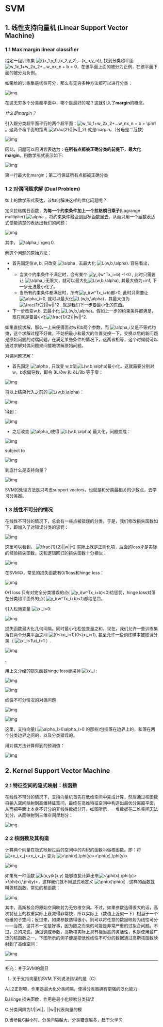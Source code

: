 # SVM



## 1. 线性支持向量机 (Linear Support Vector Machine)

### 1.1 Max margin linear classifier

给定一组训练集 ![\{(x_1,y_1),(x_2,y_2),...(x_n,y_n)\}](https://www.zhihu.com/equation?tex=%5C%7B(x_1%2Cy_1)%2C(x_2%2Cy_2)%2C...(x_n%2Cy_n)%5C%7D), 找到分类超平面 ![w_1x_1+w_2x_2+...w_nx_n + b = 0](https://www.zhihu.com/equation?tex=w_1x_1%2Bw_2x_2%2B...w_nx_n%20%2B%20b%20%3D%200)，在该平面上面的被分为正例，在该平面下面的被分为负例。

如果给的训练集是线性可分，那么有无穷多种方法都可以进行分类：

![img](https://pic3.zhimg.com/v2-3d3574bd5d10e2e18bfd708e6bfb4b0a_b.png)

在这无穷多个分类超平面中，哪个是最好的呢？这就引入了**margin**的概念。

*什么是margin？*

引入跟分类超平面平行的两个超平面：![w_1x_1+w_2x_2+...w_nx_n + b = \pm1](https://www.zhihu.com/equation?tex=w_1x_1%2Bw_2x_2%2B...w_nx_n%20%2B%20b%20%3D%20%5Cpm1)。这两个超平面的距离 ![\frac{2}{||w||_2}](https://www.zhihu.com/equation?tex=%5Cfrac%7B2%7D%7B%7C%7Cw%7C%7C_2%7D) 就是margin。（分母是二范数）

![img](https://pic4.zhimg.com/v2-6ad2f9da0310bb797d324533f600829b_b.png)

因此，问题可以用语言表达为：**在所有点都被正确分类的前提下，最大化margin**。用数学形式表示如下:

![img](https://pic4.zhimg.com/v2-d0dba91b9e3ce73bb730d09ae540c693_b.png)

第一行最大化margin；第二行保证所有点都被正确分类



### 1.2 对偶问题求解 (Dual Problem)

如上的数学形式表达，该如何解决这样的优化问题呢？

定义拉格朗日函数，**为每一个约束条件加上一个拉格朗日乘子**(Lagrange multiplier) ![\alpha](https://www.zhihu.com/equation?tex=%5Calpha) ，将约束条件融合到目标函数里去，从而只用一个函数表达式便能清楚的表达出我们的问题：

![img](https://pic4.zhimg.com/v2-07056725a89d4a64e32aefab74b3e063_b.png)

其中， ![\alpha_i \geq 0](https://www.zhihu.com/equation?tex=%5Calpha_i%20%5Cgeq%200).

解这个问题的原始方法：

- 首先固定住$w,b$, 只改变 ![\alpha](https://www.zhihu.com/equation?tex=%5Calpha) , 去最大化 ![L(w,b,\alpha)](https://www.zhihu.com/equation?tex=L(w%2Cb%2C%5Calpha)). 容易看出，
- - 当某个约束条件不满足时，会有某个 ![y_i(w^Tx_i+b) -1<0](https://www.zhihu.com/equation?tex=y_i(w%5ETx_i%2Bb)%20-1%3C0) , 此时只需要让 ![\alpha_i](https://www.zhihu.com/equation?tex=%5Calpha_i)无限大，就可以最大化![L(w,b,\alpha)](https://www.zhihu.com/equation?tex=L(w%2Cb%2C%5Calpha)), 其最大值为+inf, 下一步无法最小化了。
  - 当所有约束条件都满足时，所有![y_i(w^Tx_i+b)](https://www.zhihu.com/equation?tex=y_i(w%5ETx_i%2Bb))都>0, 此时只需要让 ![\alpha_i](https://www.zhihu.com/equation?tex=%5Calpha_i)=0, 就可以最大化![L(w,b,\alpha)](https://www.zhihu.com/equation?tex=L(w%2Cb%2C%5Calpha))，其最大值为 ![\frac{1}{2}||w||^2](https://www.zhihu.com/equation?tex=%5Cfrac%7B1%7D%7B2%7D%7C%7Cw%7C%7C%5E2) , 就是我们下一步要最小化的东西。
- 下一步改变w,b, 去最小化 ![L(w,b,\alpha)](https://www.zhihu.com/equation?tex=L(w%2Cb%2C%5Calpha))。假如上一步的约束条件都满足，现在就是要最小化![\frac{1}{2}||w||^2](https://www.zhihu.com/equation?tex=%5Cfrac%7B1%7D%7B2%7D%7C%7Cw%7C%7C%5E2).

如果直接求解，那么一上来便得面对w和b两个参数，而 ![\alpha_i](https://www.zhihu.com/equation?tex=%5Calpha_i)又是不等式约束，这个求解过程不好做。不妨把最小和最大的位置交换一下，交换以后的新问题是原始问题的对偶问题。在满足某些条件的情况下，这两者相等，这个时候就可以通过求解对偶问题来间接地求解原始问题。

对偶问题求解：

- 首先固定 ![\alpha](https://www.zhihu.com/equation?tex=%5Calpha) , 只改变 w,b使![L(w,b,\alpha)](https://www.zhihu.com/equation?tex=L(w%2Cb%2C%5Calpha))最小化。这就需要分别对w，b求偏导数，即令 ∂L/∂w 和 ∂L/∂b 等于零：

![img](https://pic3.zhimg.com/v2-84ba37f09e93f62ab23693a5f716574e_b.png)

将以上结果代入之前的 ![L(w,b,\alpha)](https://www.zhihu.com/equation?tex=L(w%2Cb%2C%5Calpha))：

![img](https://pic4.zhimg.com/v2-07056725a89d4a64e32aefab74b3e063_b.png)

得到：

![img](https://pic2.zhimg.com/v2-1d46b7c483bd441b97e3e5cc04667cd9_b.png)

- 之后改变 ![\alpha_i](https://www.zhihu.com/equation?tex=%5Calpha_i)使得 ![L(w,b,\alpha)](https://www.zhihu.com/equation?tex=L(w%2Cb%2C%5Calpha)) 最大化，问题变成：

![img](https://pic2.zhimg.com/v2-a809a0e756f65edd07ab68205f23a849_b.png)

subject to 

![img](https://pic2.zhimg.com/v2-2cb13f9edc0c78d4bfe1251a5465edc9_b.png)



到底什么是支持向量？

![img](https://pic2.zhimg.com/v2-748de1790623045206a6f7c2cfd1c629_b.png)

SVM的处理方法是只考虑support vectors，也就是和分类最相关的少数点，去学习分类器。



### 1.3 线性不可分的情况

在线性不可分的情况下，总会有一些点被错误的分类。于是，我们修改损失函数如下，即加入了对错误分类的惩罚：

![img](https://pic4.zhimg.com/v2-5f87480a6eec0d8ee367675ac4125e1b_b.png)

这里可以看到， ![\frac{1}{2}||w||^2](https://www.zhihu.com/equation?tex=%5Cfrac%7B1%7D%7B2%7D%7C%7Cw%7C%7C%5E2) 实际上就是正则化项，后面的loss才是实际的经验损失函数。这和逻辑回归的损失函数十分相似：

![img](https://pic2.zhimg.com/v2-b56d43630bc3734d17c6b56275cf9585_b.jpeg)

在SVM中，常见的损失函数有0/1loss和hinge loss：

![img](https://pic1.zhimg.com/v2-d9b00906010e0880bd963742f71c75b4_b.jpeg)

0/1 loss 只有对完全分类错误的点( ![y_i(w^Tx_i+b)<0](https://www.zhihu.com/equation?tex=y_i(w%5ETx_i%2Bb)%3C0))给惩罚，hinge loss对落在分类超平面外的点( ![y_i(w^Tx_i+b)<1](https://www.zhihu.com/equation?tex=y_i(w%5ETx_i%2Bb)%3C1))都给惩罚。

引入松弛变量 ![\xi_i>0](https://www.zhihu.com/equation?tex=%5Cxi_i%3E0):

![img](https://pic4.zhimg.com/v2-3a8c6662760cd46b7b02cc07c0fa043f_b.png)

损失函数最大化几何间隔，同时最小化松弛变量之和。现在，我们允许一些训练集落在两个分类平面之间 ![(0<\xi_i<1)](https://www.zhihu.com/equation?tex=(0%3C%5Cxi_i%3C1))(0<\xi_i<1), 甚至允许一些训练样本被错误分类（ ![\xi_i>1](https://www.zhihu.com/equation?tex=%5Cxi_i%3E1)\xi_i>1 ）.

![img](https://pic4.zhimg.com/v2-fbcafa53d615d8cb5eafe8d5050aa5c7_b.png)

、

用上文介绍的损失函数hinge loss替换掉 ![\xi_i](https://www.zhihu.com/equation?tex=%5Cxi_i) :

![img](https://pic4.zhimg.com/v2-ebb3afe15f673affe4df0e227457b293_b.jpeg)



![img](https://pic4.zhimg.com/v2-3e6480057a577b94b3683180dca0956b_b.jpeg)

线性不可分情况的对偶问题

![img](https://pic4.zhimg.com/v2-73b4f1eca05bb0d1ae99831fc3edd757_b.png)

![img](https://pic1.zhimg.com/v2-c49f260d2e34a7cb7fff206dd8c20568_b.png)

这里，支持向量( ![\alpha_i>0](https://www.zhihu.com/equation?tex=%5Calpha_i%3E0)\alpha_i>0 的那些)包括落在边界上的，和落在两个分类边界之间的，以及分类错误的。

用对偶方法计算得到的预测值：

![img](https://pic1.zhimg.com/v2-e67f1d4f6a37b5ad0bff8802ec2639b4_b.jpeg)

## 2. Kernel Support Vector Machine

### 2.1 特征空间的隐式映射：核函数

在线性不可分的情况下，支持向量机首先在低维空间中完成计算，然后通过核函数将输入空间映射到高维特征空间，最终在高维特征空间中构造出最优分离超平面，从而把平面上本身不好分的非线性数据分开。如图所示，一堆数据在二维空间无法划分，从而映射到三维空间里划分：

![img](https://pic3.zhimg.com/v2-6e372f4829eb3ce5ecd44da54d9ac46a_b.png)

### 2.2 核函数及其构造

计算两个向量在隐式映射过后的空间中的内积的函数叫做核函数。即：将 ![<x_i,x_j>](https://www.zhihu.com/equation?tex=%3Cx_i%2Cx_j%3E)<x_i,x_j> 变为 ![<\phi(x),\phi(y)>](https://www.zhihu.com/equation?tex=%3C%5Cphi(x)%2C%5Cphi(y)%3E)<\phi(x),\phi(y)> 

![img](https://pic4.zhimg.com/v2-805c6fc912aca75c54ea2d2400dcb323_b.png)

如果有一种函数 ![k(x,y)](https://www.zhihu.com/equation?tex=k(x%2Cy))k(x,y) 能够直接计算出来![<\phi(x),\phi(y)>](https://www.zhihu.com/equation?tex=%3C%5Cphi(x)%2C%5Cphi(y)%3E)<\phi(x),\phi(y)>，这样我们就不用显式地定义 ![\phi(x)](https://www.zhihu.com/equation?tex=%5Cphi(x))\phi(x) . 这样的函数就叫做核函数。常见的核函数：

![img](https://pic1.zhimg.com/v2-ef14e910be235e52ad1d98a610ec06d0_b.jpeg)

其中，高斯核会将原始空间映射为无穷维空间。不过，如果参数选得很大的话，高次特征上的权重实际上衰减得非常快，所以实际上（数值上近似一下）相当于一个低维的子空间；反过来，如果参数选得很小，则可以将任意的数据映射为线性可分——当然，这并不一定是好事，因为随之而来的可能是非常严重的过拟合问题。不过，总的来说，通过调控参数，高斯核实际上具有相当高的灵活性，也是使用最广泛的核函数之一。下图所示的例子便是把低维线性不可分的数据通过高斯核函数映射到了高维空间：

![img](https://pic2.zhimg.com/v2-6b1d6f45795767ae6b07395bfa66e819_b.png)

------

补充：关于SVM的题目

1. 关于支持向量机SVM,下列说法错误的是（C） 

  A.L2正则项，作用是最大化分类间隔，使得分类器拥有更强的泛化能力

  B.Hinge 损失函数，作用是最小化经验分类错误

  C.分类间隔为1/||w||，||w||代表向量的模

  D.当参数C越小时，分类间隔越大，分类错误越多，趋于欠学习